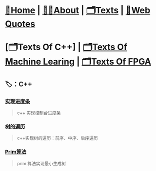 # [🏡Home](/) |   [👨‍💻About](/about)  |   [🗂️Texts](/allTexts)   |   [💬Web Quotes](/webQuotes)

# [🗂️Texts Of C++] | [🗂️Texts Of Machine Learing](/subPages/machine_learning) | [🗂️Texts Of FPGA](/subPages/fpga) 



## 🏷️：C++

### [实现进度条](/subPages/cpp/cpp_processBar)
> c++ 实现控制台进度条

### [树的遍历](/subPages/cpp/Tree_traversal_iterately)
> c++实现树的遍历：前序、中序、后序遍历

### [Prim算法](/subPages/cpp/prim)

> prim 算法实现最小生成树

